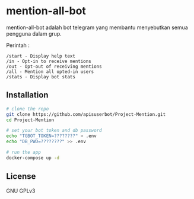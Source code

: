 # mention-all-bot
mention-all-bot adalah bot telegram yang membantu menyebutkan semua pengguna dalam grup.

Perintah :

```
/start - Display help text
/in - Opt-in to receive mentions
/out - Opt-out of receiving mentions
/all - Mention all opted-in users
/stats - Display bot stats
```

## Installation

```bash
# clone the repo
git clone https://github.com/apisuserbot/Project-Mention.git
cd Project-Mention

# set your bot token and db password
echo "TGBOT_TOKEN=????????" > .env
echo "DB_PWD=????????" >> .env

# run the app
docker-compose up -d
```

## License
GNU GPLv3

